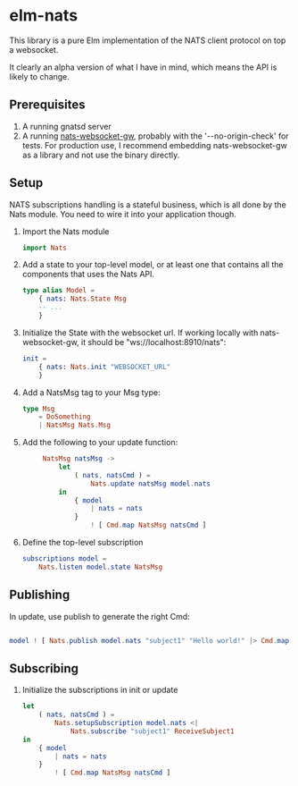 # elm-nats

This library is a pure Elm implementation of the NATS client protocol on top
a websocket.

It clearly an alpha version of what I have in mind, which means the API is likely
to change.

## Prerequisites

1. A running gnatsd server
1. A running [nats-websocket-gw](https://github.com/orus.io/nats-websocket-gw), probably
   with the '--no-origin-check' for tests. For production use, I recommend embedding
   nats-websocket-gw as a library and not use the binary directly.

## Setup

NATS subscriptions handling is a stateful business, which is all done by the
Nats module. You need to wire it into your application though.

1. Import the Nats module

    ```elm
    import Nats
    ```

1. Add a state to your top-level model, or at least one that contains all
   the components that uses the Nats API.

    ```elm
    type alias Model =
        { nats: Nats.State Msg
        -- ...
        }
    ```

1. Initialize the State with the websocket url. If working locally with
   nats-websocket-gw, it should be "ws://localhost:8910/nats":

    ```elm
    init =
        { nats: Nats.init "WEBSOCKET_URL"
        }
    ```

1. Add a NatsMsg tag to your Msg type:

   ```elm
   type Msg
       = DoSomething
       | NatsMsg Nats.Msg
   ```

1. Add the following to your update function:

   ```elm
        NatsMsg natsMsg ->
            let
                ( nats, natsCmd ) =
                    Nats.update natsMsg model.nats
            in
                { model
                    | nats = nats
                }
                    ! [ Cmd.map NatsMsg natsCmd ]
   ```

1. Define the top-level subscription

   ```elm
   subscriptions model =
       Nats.listen model.state NatsMsg
   ```

## Publishing

In update, use publish to generate the right Cmd:

```elm

model ! [ Nats.publish model.nats "subject1" "Hello world!" |> Cmd.map NatsMsg ]

```

## Subscribing

1. Initialize the subscriptions in init or update

   ```elm
   let
       ( nats, natsCmd ) =
           Nats.setupSubscription model.nats <|
               Nats.subscribe "subject1" ReceiveSubject1
   in
       { model
           | nats = nats
       }
           ! [ Cmd.map NatsMsg natsCmd ]
   ```
